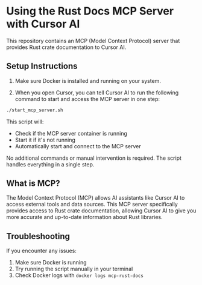 # Using the Rust Docs MCP Server with Cursor AI

This repository contains an MCP (Model Context Protocol) server that provides Rust crate documentation to Cursor AI.

## Setup Instructions

1. Make sure Docker is installed and running on your system.

2. When you open Cursor, you can tell Cursor AI to run the following command to start and access the MCP server in one step:

```bash
./start_mcp_server.sh
```

This script will:

-   Check if the MCP server container is running
-   Start it if it's not running
-   Automatically start and connect to the MCP server

No additional commands or manual intervention is required. The script handles everything in a single step.

## What is MCP?

The Model Context Protocol (MCP) allows AI assistants like Cursor AI to access external tools and data sources. This MCP server specifically provides access to Rust crate documentation, allowing Cursor AI to give you more accurate and up-to-date information about Rust libraries.

## Troubleshooting

If you encounter any issues:

1. Make sure Docker is running
2. Try running the script manually in your terminal
3. Check Docker logs with `docker logs mcp-rust-docs`
